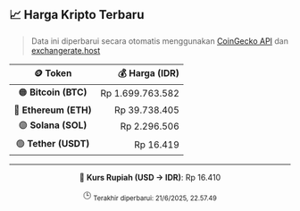 

<!-- HARGA_KRIPTO -->
## 📈 Harga Kripto Terbaru

> Data ini diperbarui secara otomatis menggunakan [CoinGecko API](https://www.coingecko.com/) dan [exchangerate.host](https://exchangerate.host/)

<div align="center">

| 🪙 Token | 💰 Harga (IDR) |
|:------:|---------------:|
| 🟠 **Bitcoin (BTC)**   | Rp 1.699.763.582 |
| 🔵 **Ethereum (ETH)**  | Rp 39.738.405 |
| 🟣 **Solana (SOL)**    | Rp 2.296.506 |
| 🟢 **Tether (USDT)**   | Rp 16.419 |

---

💱 **Kurs Rupiah (USD → IDR)**: Rp 16.410

🕒 <sub>Terakhir diperbarui: 21/6/2025, 22.57.49</sub>

</div>
<!-- /HARGA_KRIPTO -->
